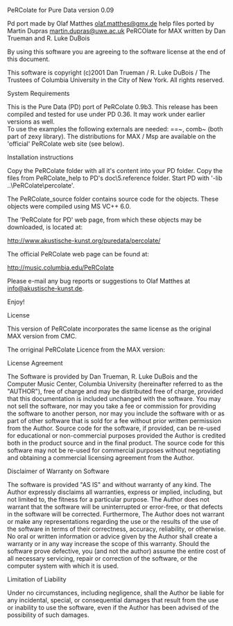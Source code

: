 PeRColate for Pure Data version 0.09

Pd port made by Olaf Matthes <olaf.matthes@gmx.de>
help files ported by Martin Dupras <martin.dupras@uwe.ac.uk>
PeRCOlate for MAX written by Dan Trueman and R. Luke DuBois

By using this software you are agreeing to the software license at the end of this document.

This software is copyright (c)2001 Dan Trueman / R. Luke DuBois / The Trustees of Columbia University in the City of New York.  All rights reserved.

System Requirements 

This is the Pure Data (PD) port of PeRColate 0.9b3.  This release has been compiled and tested for use under PD 0.36.  It may work under earlier versions as well.  
To use the examples the following externals are needed: ==~, comb~ (both part of zexy library).
The distributions for MAX / Msp are available on the 'official' PeRColate web site (see below).

Installation instructions


Copy the PeRColate folder with all it's content into your PD folder.
Copy the files from PeRColate_help to PD's doc\5.reference folder.
Start PD with '-lib ..\PeRColate\percolate'.

The PeRColate_source folder contains source code for the objects.  These objects were compiled using MS VC++ 6.0.

The 'PeRColate for PD' web page, from which these objects may be downloaded, is located at:

http://www.akustische-kunst.org/puredata/percolate/

The official PeRColate web page can be found at:

http://music.columbia.edu/PeRColate

Please e-mail any bug reports or suggestions to Olaf Matthes at info@akustische-kunst.de.

Enjoy!

License 

This version of PeRColate incorporates the same license as the original MAX version from CMC.


The orriginal PeRColate Licence from the MAX version:

License Agreement

The Software is provided by Dan Trueman, R. Luke DuBois and the Computer Music Center, Columbia University (hereinafter referred to as the "AUTHOR"), free of charge and may be distributed free of charge, provided that this documentation is included unchanged with the software. You may not sell the software, nor may you take a fee or commission for providing the software to another person, nor may you include the software with or as part of other software that is sold for a fee without prior written permission from the Author.  Source code for the software, if provided, can be re-used for educational or non-commercial purposes provided the Author is credited both in the product source and in the final product.  The source code for this software may not be re-used for commercial purposes without negotiating and obtaining a commercial licensing agreement from the Author.

Disclaimer of Warranty on Software 

The software is provided "AS IS" and without warranty of any kind. The Author expressly disclaims all warranties, express or implied, including, but not limited to, the fitness for a particular purpose. The Author does not warrant that the software will be uninterrupted or error-free, or that defects in the software will be corrected. Furthermore, The Author does not warrant or make any representations regarding the use or the results of the use of the software in terms of their correctness, accuracy, reliability, or otherwise. No oral or written information or advice given by the Author shall create a warranty or in any way increase the scope of this warranty. Should the software prove defective, you (and not the author) assume the entire cost of all necessary servicing, repair or correction of the software, or the computer system with which it is used. 

Limitation of Liability 

Under no circumstances, including negligence, shall the Author be liable for any incidental, special, or consequential damages that result from the use or inability to use the software, even if the Author has been advised of the possibility of such damages.
